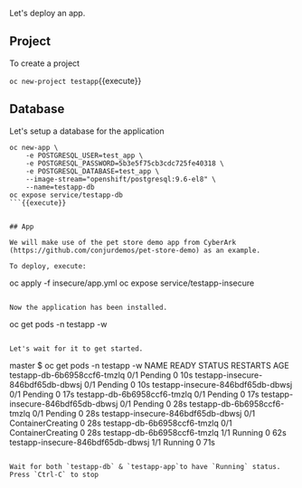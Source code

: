
Let's deploy an app.   

## Project

To create a project 

`oc new-project testapp`{{execute}}


## Database

Let's setup a database for the application

```
oc new-app \
    -e POSTGRESQL_USER=test_app \
    -e POSTGRESQL_PASSWORD=5b3e5f75cb3cdc725fe40318 \
    -e POSTGRESQL_DATABASE=test_app \
    --image-stream="openshift/postgresql:9.6-el8" \
    --name=testapp-db
oc expose service/testapp-db
```{{execute}}


## App

We will make use of the pet store demo app from CyberArk (https://github.com/conjurdemos/pet-store-demo) as an example.

To deploy, execute:
```
oc apply -f insecure/app.yml
oc expose service/testapp-insecure
```{{execute}}

Now the application has been installed.

```
oc get pods -n testapp -w
```{{execute}}

Let's wait for it to get started.
```
master $ oc get pods -n testapp -w
NAME                                READY   STATUS    RESTARTS   AGE
testapp-db-6b6958ccf6-tmzlq         0/1     Pending   0          10s
testapp-insecure-846bdf65db-dbwsj   0/1     Pending   0          10s
testapp-insecure-846bdf65db-dbwsj   0/1     Pending   0          17s
testapp-db-6b6958ccf6-tmzlq         0/1     Pending   0          17s
testapp-insecure-846bdf65db-dbwsj   0/1     Pending   0          28s
testapp-db-6b6958ccf6-tmzlq         0/1     Pending   0          28s
testapp-insecure-846bdf65db-dbwsj   0/1     ContainerCreating   0          28s
testapp-db-6b6958ccf6-tmzlq         0/1     ContainerCreating   0          28s
testapp-db-6b6958ccf6-tmzlq         1/1     Running             0          62s
testapp-insecure-846bdf65db-dbwsj   1/1     Running             0          71s
```

Wait for both `testapp-db` & `testapp-app`to have `Running` status.
Press `Ctrl-C` to stop
